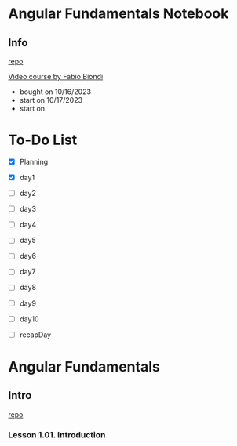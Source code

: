 # Angular Fundamentals Notebook

## Info

[repo](https://github.com/kito129/fabioBiondiCourses/tree/master/es6TypeScript)

[Video course by Fabio Biondi](https://www.fabiobiondi.dev/video-courses/angular-fundamentals)
- bought on 10/16/2023
- start on 10/17/2023
- start on 


# To-Do List

- [x] Planning
- [x] day1
- [ ] day2
- [ ] day3
- [ ] day4
- [ ] day5
- [ ] day6
- [ ] day7
- [ ] day8
- [ ] day9
- [ ] day10
- [ ] recapDay


# Angular Fundamentals

## Intro

[repo](https://github.com/kito129/fabioBiondiCourses/tree/master/angularFundamentals/angularFundamentalsCode)

### Lesson 1.01. Introduction
